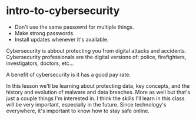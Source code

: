 # intro-to-cybersecurity


- Don't use the same passowrd for multiple things.
- Make strong passwords.
- Install updates whenever it's available.

Cybersecurity is abbout protecting you from digital attacks and accidents. Cybersecurity professionals are the digital versions of: police, firefighters, investigators, doctors, etc... 

A benefit of cybersecurity is it has a good pay rate. 


In this lesson we'll be learning about protecting data, key concepts, and the history and evolution of malware and data breaches. More as well but that's just a couple things I'm interested in. I think the skills I'll learn in this class will be very important, especially in the future. Since technology's everywhere, it's important to know how to stay safe online. 



